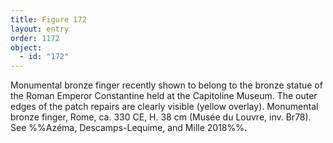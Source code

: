 ```yaml
---
title: Figure 172
layout: entry
order: 1172
object:
  - id: "172"
---
```


Monumental bronze finger recently shown to belong to the bronze statue of the Roman Emperor Constantine held at the Capitoline Museum. The outer edges of the patch repairs are clearly visible (yellow overlay). Monumental bronze finger, Rome, ca. 330 CE, H. 38 cm (Musée du Louvre, inv. Br78). See %%Azéma, Descamps-Lequime, and Mille 2018%%.
